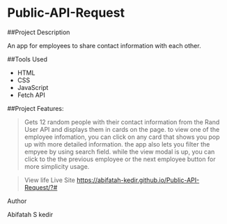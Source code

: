 # Public-API-Request

##Project Description

An app for employees to share contact information with each other.

##Tools Used
* HTML
* CSS
* JavaScript 
* Fetch API

##Project Features:

>Gets 12 random people with their contact information from the Rand User API and displays them in cards on the page.
to view one of the employee infomation, you can click on any card that shows you pop up with more detailed information.
the app also lets you filter the empyee by using search field. while the view modal is up, you can click to the the previous employee or
the next employee button for more simplicity usage.

>View life Live Site https://abifatah-kedir.github.io/Public-API-Request/?#

Author

Abifatah S kedir
